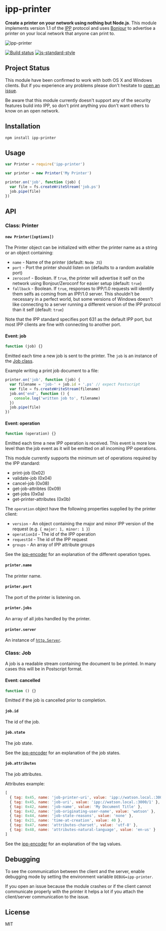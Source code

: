 # ipp-printer

**Create a printer on your network using nothing but Node.js**. This
module implements version 1.1 of the
[IPP](https://en.wikipedia.org/wiki/Internet_Printing_Protocol) protocol
and uses [Bonjour](https://github.com/watson/bonjour) to advertise a
printer on your local network that anyone can print to.

![ipp-printer](https://raw.githubusercontent.com/watson/ipp-printer/master/ipp-printer.gif)

[![Build status](https://travis-ci.org/watson/ipp-printer.svg?branch=master)](https://travis-ci.org/watson/ipp-printer)
[![js-standard-style](https://img.shields.io/badge/code%20style-standard-brightgreen.svg?style=flat)](https://github.com/feross/standard)

## Project Status

This module have been confirmed to work with both OS X and Windows
clients. But if you experience any problems please don't hesitate to
[open an issue](https://github.com/watson/ipp-printer/issues).

Be aware that this module currently doesn't support any of the security
features build into IPP, so don't print anything you don't want others
to know on an open network.

## Installation

```
npm install ipp-printer
```

## Usage

```js
var Printer = require('ipp-printer')

var printer = new Printer('My Printer')

printer.on('job', function (job) {
  var file = fs.createWriteStream('job.ps')
  job.pipe(file)
})
```

## API

### Class: Printer

#### `new Printer([options])`

The Printer object can be initialized with either the printer name as a
string or an object containing:

- `name` - Name of the printer (default: `Node JS`)
- `port` - Port the printer should listen on (defaults to a random
  available port)
- `zeroconf` - Boolean. If `true`, the printer will advertise it self on
  the network using Bonjour/Zeroconf for easier setup (default: `true`)
- `fallback` - Boolean. If `true`, responses to IPP/1.0 requests will
  identify them selfs as coming from an IPP/1.0 server. This shouldn't
  be necessary in a perfect world, but some versions of Windows doesn't
  like connecting to a server running a different version of the IPP
  protocol than it self (default: `true`)

Note that the IPP standard specifies port 631 as the default IPP port,
but most IPP clients are fine with connecting to another port.

#### Event: job

```js
function (job) {}
```

Emitted each time a new job is sent to the printer. The `job` is an
instance of the [Job class](#class-job).

Example writing a print job document to a file:

```js
printer.on('job', function (job) {
  var filename = 'job-' + job.id + '.ps' // expect Postscript
  var file = fs.createWriteStream(filename)
  job.on('end', function () {
    console.log('written job to', filename)
  })
  job.pipe(file)
})
```

#### Event: operation

```js
function (operation) {}
```

Emitted each time a new IPP operation is received. This event is more
low level than the job event as it will be emitted on all incoming IPP
operations.

This module currently supports the minimum set of operations required by
the IPP standard:

- print-job (0x02)
- validate-job (0x04)
- cancel-job (0x08)
- get-job-attribtes (0x09)
- get-jobs (0x0a)
- get-printer-attributes (0x0b)

The `operation` object have the following properties supplied by the
printer client:

- `version` - An object containing the major and minor IPP version of
  the request (e.g. `{ major: 1, minor: 1 }`)
- `operationId` - The id of the IPP operation
- `requestId` - The id of the IPP request
- `groups` - An array of IPP attribute groups

See the [ipp-encoder](https://github.com/watson/ipp-encoder) for an
explanation of the different operation types.

#### `printer.name`

The printer name.

#### `printer.port`

The port of the printer is listening on.

#### `printer.jobs`

An array of all jobs handled by the printer.

#### `printer.server`

An instance of [`http.Server`](https://nodejs.org/api/http.html#http_class_http_server).

### Class: Job

A job is a readable stream containing the document to be printed. In
many cases this will be in Postscript format.

#### Event: cancelled

```js
function () {}
```

Emitted if the job is cancelled prior to completion.

#### `job.id`

The id of the job.

#### `job.state`

The job state.

See the [ipp-encoder](https://github.com/watson/ipp-encoder) for an
explanation of the job states.

#### `job.attributes`

The job attributes.

Attributes example:

```js
[
  { tag: 0x45, name: 'job-printer-uri', value: 'ipp://watson.local.:3000/' },
  { tag: 0x45, name: 'job-uri', value: 'ipp://watson.local.:3000/1' },
  { tag: 0x42, name: 'job-name', value: 'My Document Title' },
  { tag: 0x42, name: 'job-originating-user-name', value: 'watson' },
  { tag: 0x44, name: 'job-state-reasons', value: 'none' },
  { tag: 0x21, name: 'time-at-creation', value: 40 },
  { tag: 0x47, name: 'attributes-charset', value: 'utf-8' },
  { tag: 0x48, name: 'attributes-natural-language', value: 'en-us' }
]
```

See the [ipp-encoder](https://github.com/watson/ipp-encoder) for an
explanation of the tag values.

## Debugging

To see the communication between the client and the server, enable
debugging mode by setting the environment variable `DEBUG=ipp-printer`.

If you open an issue because the module crashes or if the client cannot
communicate properly with the printer it helps a lot if you attach the
client/server communication to the issue.

## License

MIT
